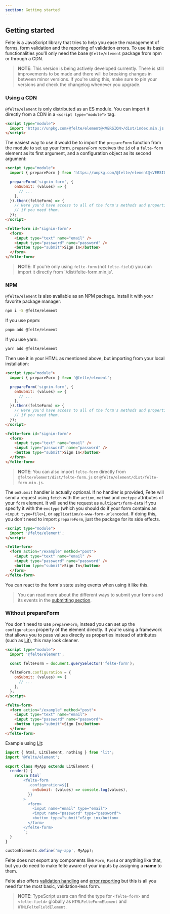 ```yaml
---
section: Getting started
---
```


## Getting started

Felte is a JavaScript library that tries to help you ease the management of forms, form validation and the reporting of validation errors. To use its basic functionalities you'll only need the base `@felte/element` package from npm or through a CDN.

> **NOTE**: This version is being actively developed currently. There is still improvements to be made and there will be breaking changes in between minor versions. If you're using this, make sure to pin your versions and check the changelog whenever you upgrade.

### Using a CDN

`@felte/element` is only distributed as an ES module. You can import it directly from a CDN in a `<script type="module">` tag.

```html
<script type="module">
  import 'https://unpkg.com/@felte/element@<VERSION>/dist/index.min.js';
</script>
```

The easiest way to use it would be to import the `prepareForm` function from the module to set up your form. `prepareForm` receives the `id` of a `felte-form` element as its first argument, and a configuration object as its second argument:

```html
<script type="module">
  import { prepareForm } from 'https://unpkg.com/@felte/element@<VERSION>/dist/index.min.js';

  prepareForm('signin-form', {
    onSubmit: (values) => {
      // ...
    },
  }).then((felteForm) => {
    // Here you'd have access to all of the form's methods and properties
    // if you need them.
  });
</script>

<felte-form id="signin-form">
  <form>
    <input type="text" name="email" />
    <input type="password" name="password" />
    <button type="submit">Sign In</button>
  </form>
</felte-form>
```

> **NOTE**: If you're only using `felte-form` (not `felte-field`) you can import it directly from `/dist/felte-form.min.js'.

### NPM

`@felte/element` is also available as an NPM package. Install it with your favorite package manager:

```sh
npm i -S @felte/element
```

If you use pnpm:

```sh
pnpm add @felte/element
```

If you use yarn:

```sh
yarn add @felte/element
```

Then use it in your HTML as mentioned above, but importing from your local installation:

```html
<script type="module">
  import { prepareForm } from '@felte/element';

  prepareForm('signin-form', {
    onSubmit: (values) => {
      // ...
    },
  }).then((felteForm) => {
    // Here you'd have access to all of the form's methods and properties
    // if you need them.
  });
</script>

<felte-form id="signin-form">
  <form>
    <input type="text" name="email" />
    <input type="password" name="password" />
    <button type="submit">Sign In</button>
  </form>
</felte-form>
```

> **NOTE**: You can also import `felte-form` directly from `@felte/element/dist/felte-form.js` or `@felte/element/dist/felte-form.min.js`.

The `onSubmit` handler is actually optional. If no handler is provided, Felte will send a request using `fetch` with the `action`, `method` and `enctype` attributes of your `form` element. It will send the request as `multipart/form-data` if you specify it with the `enctype` (which you should do if your form contains an `<input type=file>`), or `application/x-www-form-urlencoded`. If doing this, you don't need to import `prepareForm`, just the package for its side effects.

```html
<script type="module">
  import '@felte/element';
</script>

<felte-form>
  <form action="/example" method="post">
    <input type="text" name="email" />
    <input type="password" name="password" />
    <button type="submit">Sign In</button>
  </form>
</felte-form>
```

You can react to the form's state using events when using it like this.

> You can read more about the different ways to submit your forms and its events in the [submitting section](/docs/element/submitting).

### Without prepareForm

You don't need to use `prepareForm`, instead you can set up the `configuration` property of the element directly. If you're using a framework that allows you to pass values directly as properties instead of attributes (such as [Lit](https://lit.dev)), this may look cleaner.

```html
<script type="module">
  import '@felte/element';

  const felteForm = document.querySelector('felte-form');

  felteForm.configuration = {
    onSubmit: (values) => {
      // ...
    },
  };
</script>

<felte-form>
  <form action="/example" method="post">
    <input type="text" name="email">
    <input type="password" name="password">
    <button type="submit">Sign In</button>
  </form>
</felte-form>
```

Example using [Lit](https://lit.dev):

```javascript
import { html, LitElement, nothing } from 'lit';
import '@felte/element';

export class MyApp extends LitElement {
  render() {
    return html`
        <felte-form
          .configuration=${{
            onSubmit: (values) => console.log(values),
          }}
        >
          <form>
            <input name="email" type="email">
            <input name="password" type="password">
            <button type="submit">Sign in</button>
          </form>
        </felte-form>
        `;
  }
}

customElements.define('my-app', MyApp);
```

Felte does not export any components like `Form`, `Field` or anything like that, but you do need to make felte aware of your inputs by assigning a **name** to them.

Felte also offers [validation handling](/docs/element/validation) and [error reporting](/docs/element/reporters) but this is all you need for the most basic, validation-less form.

> **NOTE**: TypeScript users can find the type for `<felte-form>` and `<felte-field>` globally as `HTMLFelteFormElement` and `HTMLFelteFieldElement`.
